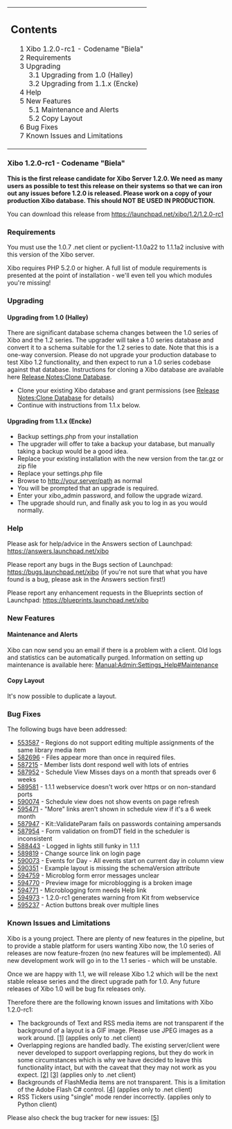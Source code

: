 <!--toc=getting_started-->
<table id="toc" class="toc"><tr><td><div id="toctitle"><h2>Contents</h2></div>
<ul>
<li class="toclevel-1 tocsection-1"><a href="#Xibo_1.2.0-rc1_-_Codename_.22Biela.22"><span class="tocnumber">1</span> <span class="toctext">Xibo 1.2.0-rc1 - Codename "Biela"</span></a></li>
<li class="toclevel-1 tocsection-2"><a href="#Requirements"><span class="tocnumber">2</span> <span class="toctext">Requirements</span></a></li>
<li class="toclevel-1 tocsection-3"><a href="#Upgrading"><span class="tocnumber">3</span> <span class="toctext">Upgrading</span></a>
<ul>
<li class="toclevel-2 tocsection-4"><a href="#Upgrading_from_1.0_.28Halley.29"><span class="tocnumber">3.1</span> <span class="toctext">Upgrading from 1.0 (Halley)</span></a></li>
<li class="toclevel-2 tocsection-5"><a href="#Upgrading_from_1.1.x_.28Encke.29"><span class="tocnumber">3.2</span> <span class="toctext">Upgrading from 1.1.x (Encke)</span></a></li>
</ul>
</li>
<li class="toclevel-1 tocsection-6"><a href="#Help"><span class="tocnumber">4</span> <span class="toctext">Help</span></a></li>
<li class="toclevel-1 tocsection-7"><a href="#New_Features"><span class="tocnumber">5</span> <span class="toctext">New Features</span></a>
<ul>
<li class="toclevel-2 tocsection-8"><a href="#Maintenance_and_Alerts"><span class="tocnumber">5.1</span> <span class="toctext">Maintenance and Alerts</span></a></li>
<li class="toclevel-2 tocsection-9"><a href="#Copy_Layout"><span class="tocnumber">5.2</span> <span class="toctext">Copy Layout</span></a></li>
</ul>
</li>
<li class="toclevel-1 tocsection-10"><a href="#Bug_Fixes"><span class="tocnumber">6</span> <span class="toctext">Bug Fixes</span></a></li>
<li class="toclevel-1 tocsection-11"><a href="#Known_Issues_and_Limitations"><span class="tocnumber">7</span> <span class="toctext">Known Issues and Limitations</span></a></li>
</ul>
</td></tr></table>
<h3> <span class="mw-headline" id="Xibo_1.2.0-rc1_-_Codename_.22Biela.22">Xibo 1.2.0-rc1 - Codename "Biela"</span></h3>
<p><b>This is the first release candidate for Xibo Server 1.2.0. We need as many users as possible to test this release on their systems so that we can iron out any issues before 1.2.0 is released. Please work on a copy of your production Xibo database. This should NOT BE USED IN PRODUCTION.</b>
</p><p>You can download this release from <a rel="nofollow" class="external free" href="https://launchpad.net/xibo/1.2/1.2.0-rc1">https://launchpad.net/xibo/1.2/1.2.0-rc1</a>
</p>
<h3> <span class="mw-headline" id="Requirements"> Requirements </span></h3>
<p>You must use the 1.0.7 .net client or pyclient-1.1.0a22 to 1.1.1a2 inclusive with this version of the Xibo server.
</p><p>Xibo requires PHP 5.2.0 or higher. A full list of module requirements is presented at the point of installation - we'll even tell you which modules you're missing!
</p>
<h3> <span class="mw-headline" id="Upgrading"> Upgrading </span></h3>
<h4> <span class="mw-headline" id="Upgrading_from_1.0_.28Halley.29"> Upgrading from 1.0 (Halley) </span></h4>
<p>There are significant database schema changes between the 1.0 series of Xibo and the 1.2 series. The upgrader will take a 1.0 series database and convert it to a schema suitable for the 1.2 series to date. Note that this is a one-way conversion. Please do not upgrade your production database to test Xibo 1.2 functionality, and then expect to run a 1.0 series codebase against that database. Instructions for cloning a Xibo database are available here <a href="release_notes_clonedb.html" title="Release Notes:Clone Database">Release Notes:Clone Database</a>.
</p>
<ul><li> Clone your existing Xibo database and grant permissions (see <a href="release_notes_clonedb.html" title="Release Notes:Clone Database">Release Notes:Clone Database</a> for details)
</li><li> Continue with instructions from 1.1.x below.
</li></ul>
<h4> <span class="mw-headline" id="Upgrading_from_1.1.x_.28Encke.29"> Upgrading from 1.1.x (Encke) </span></h4>
<ul><li> Backup settings.php from your installation
</li><li> The upgrader will offer to take a backup your database, but manually taking a backup would be a good idea.
</li><li> Replace your existing installation with the new version from the tar.gz or zip file
</li><li> Replace your settings.php file
</li><li> Browse to <a rel="nofollow" class="external free" href="http://your.server/path">http://your.server/path</a> as normal
</li><li> You will be prompted that an upgrade is required.
</li><li> Enter your xibo_admin password, and follow the upgrade wizard.
</li><li> The upgrade should run, and finally ask you to log in as you would normally.
</li></ul>
<h3> <span class="mw-headline" id="Help"> Help </span></h3>
<p>Please ask for help/advice in the Answers section of Launchpad: <a rel="nofollow" class="external free" href="https://answers.launchpad.net/xibo">https://answers.launchpad.net/xibo</a>
</p><p>Please report any bugs in the Bugs section of Launchpad: <a rel="nofollow" class="external free" href="https://bugs.launchpad.net/xibo">https://bugs.launchpad.net/xibo</a> (if you're not sure that what you have found is a bug, please ask in the Answers section first!)
</p><p>Please report any enhancement requests in the Blueprints section of Launchpad: <a rel="nofollow" class="external free" href="https://blueprints.launchpad.net/xibo">https://blueprints.launchpad.net/xibo</a>
</p>
<h3> <span class="mw-headline" id="New_Features">New Features</span></h3>
<h4> <span class="mw-headline" id="Maintenance_and_Alerts">Maintenance and Alerts</span></h4>
<p>Xibo can now send you an email if there is a problem with a client. Old logs and statistics can be automatically purged. Information on setting up maintenance is available here: <a href="/wiki/Manual:Admin:Settings_Help#Maintenance" title="Manual:Admin:Settings Help" class="mw-redirect">Manual:Admin:Settings_Help#Maintenance</a>
</p>
<h4> <span class="mw-headline" id="Copy_Layout">Copy Layout</span></h4>
<p>It's now possible to duplicate a layout.
</p>
<h3> <span class="mw-headline" id="Bug_Fixes">Bug Fixes</span></h3>
<p>The following bugs have been addressed:
</p>
<ul><li> <a rel="nofollow" class="external text" href="https://bugs.launchpad.net/bugs/553587">553587</a> - Regions do not support editing multiple assignments of the same library media item
</li><li> <a rel="nofollow" class="external text" href="https://bugs.launchpad.net/bugs/582696">582696</a> - Files appear more than once in required files.
</li><li> <a rel="nofollow" class="external text" href="https://bugs.launchpad.net/bugs/587215">587215</a> - Member lists dont respond well with lots of entries
</li><li> <a rel="nofollow" class="external text" href="https://bugs.launchpad.net/bugs/587952">587952</a> - Schedule View Misses days on a month that spreads over 6 weeks
</li><li> <a rel="nofollow" class="external text" href="https://bugs.launchpad.net/bugs/589581">589581</a> - 1.1.1 webservice doesn't work over https or on non-standard ports
</li><li> <a rel="nofollow" class="external text" href="https://bugs.launchpad.net/bugs/590074">590074</a> - Schedule view does not show events on page refresh
</li><li> <a rel="nofollow" class="external text" href="https://bugs.launchpad.net/bugs/595471">595471</a> - "More" links aren't shown in schedule view if it's a 6 week month
</li><li> <a rel="nofollow" class="external text" href="https://bugs.launchpad.net/bugs/587947">587947</a> - Kit::ValidateParam fails on passwords containing ampersands
</li><li> <a rel="nofollow" class="external text" href="https://bugs.launchpad.net/bugs/587954">587954</a> - Form validation on fromDT field in the scheduler is inconsistent
</li><li> <a rel="nofollow" class="external text" href="https://bugs.launchpad.net/bugs/588443">588443</a> - Logged in lights still funky in 1.1.1
</li><li> <a rel="nofollow" class="external text" href="https://bugs.launchpad.net/bugs/589819">589819</a> - Change source link on login page
</li><li> <a rel="nofollow" class="external text" href="https://bugs.launchpad.net/bugs/590073">590073</a> - Events for Day - All events start on current day in column view
</li><li> <a rel="nofollow" class="external text" href="https://bugs.launchpad.net/bugs/590351">590351</a> - Example layout is missing the schemaVersion attribute
</li><li> <a rel="nofollow" class="external text" href="https://bugs.launchpad.net/bugs/594759">594759</a> - Microblog form error messages unclear
</li><li> <a rel="nofollow" class="external text" href="https://bugs.launchpad.net/bugs/594770">594770</a> - Preview image for microblogging is a broken image
</li><li> <a rel="nofollow" class="external text" href="https://bugs.launchpad.net/bugs/594771">594771</a> - Microblogging form needs Help link
</li><li> <a rel="nofollow" class="external text" href="https://bugs.launchpad.net/bugs/594973">594973</a> - 1.2.0-rc1 generates warning from Kit from webservice
</li><li> <a rel="nofollow" class="external text" href="https://bugs.launchpad.net/bugs/595237">595237</a> - Action buttons break over multiple lines
</li></ul>
<h3> <span class="mw-headline" id="Known_Issues_and_Limitations"> Known Issues and Limitations </span></h3>
<p>Xibo is a young project. There are plenty of new features in the pipeline, but to provide a stable platform for users wanting Xibo now, the 1.0 series of releases are now feature-frozen (no new features will be implemented). All new development work will go in to the 1.1 series - which will be unstable.
</p><p>Once we are happy with 1.1, we will release Xibo 1.2 which will be the next stable release series and the direct upgrade path for 1.0. Any future releases of Xibo 1.0 will be bug fix releases only.
</p><p>Therefore there are the following known issues and limitations with Xibo 1.2.0-rc1:
</p>
<ul><li> The backgrounds of Text and RSS media items are not transparent if the background of a layout is a GIF image. Please use JPEG images as a work around. <a rel="nofollow" class="external autonumber" href="https://bugs.launchpad.net/xibo/+bug/348506">[1]</a> (applies only to .net client)
</li><li> Overlapping regions are handled badly. The existing server/client were never developed to support overlapping regions, but they do work in some circumstances which is why we have decided to leave this functionality intact, but with the caveat that they may not work as you expect. <a rel="nofollow" class="external autonumber" href="https://bugs.launchpad.net/xibo/+bug/321377">[2]</a> <a rel="nofollow" class="external autonumber" href="https://answers.launchpad.net/xibo/+question/64768">[3]</a> (applies only to .net client)
</li><li> Backgrounds of FlashMedia items are not transparent. This is a limitation of the Adobe Flash C# control. <a rel="nofollow" class="external autonumber" href="https://bugs.launchpad.net/xibo/+bug/341634">[4]</a> (applies only to .net client)
</li><li> RSS Tickers using "single" mode render incorrectly. (applies only to Python client)
</li></ul>
<p>Please also check the bug tracker for new issues: <a rel="nofollow" class="external autonumber" href="https://launchpad.net/xibo/+milestone/1.2.0-rc2">[5]</a>
</p>